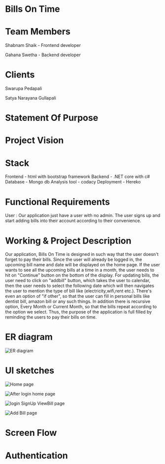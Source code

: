 # Bills On Time
# Team Members
Shabnam Shaik - Frontend developer

Gahana Swetha - Backend developer
# Clients
Swarupa Pedapali

Satya Narayana Gullapali
# Statement Of Purpose
# Project Vision
# Stack
Frontend - html with bootstrap framework
Backend - .NET core with c#
Database - Mongo db
Analysis tool - codacy
Deployment - Hereko
# Functional Requirements
User : Our application just have a user with no admin. The user signs up and start adding bills into their account according to their convenience.
# Working & Project Description
Our application, Bills On Time is designed in such way that the user doesn't forget to pay their bills. 
Since the user will already be logged in, the upcoming bill name and date will be displayed on the home page. 
If the user wants to see all the upcoming bills at a time in a month, the user needs to hit on "Continue" button on the bottom of the display.
For updating bills, the user need to click on "addbill" button, which takes the user to calendar, then the user needs to select the following date
which will then navigates the user to mention the type of bill like (electricity,wifi,rent etc.). There's even an option of "if other", 
so that the user can fill in personal bills like dentist bill, amazon bill or any such things. In addition there is recursive option, 
Every Month or Current Month, so that the bills repeat according to the option we select. Thus, the purpose of the application is full filled by 
reminding the users to pay their bills on time.
# ER diagram
![ER diagram](/images/image05.jpeg) 
# UI sketches
![Home page](/images/image01.jpeg)

![After login home page](images/image02.jpeg)

![login SignUp ViewBill page](images/image03.jpeg)

![Add Bill page](images/image04.jpeg)

# Screen Flow
# Authentication 
